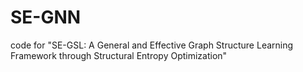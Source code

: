 # SE-GNN
code for "SE-GSL: A General and Effective Graph Structure Learning Framework through Structural Entropy Optimization"
